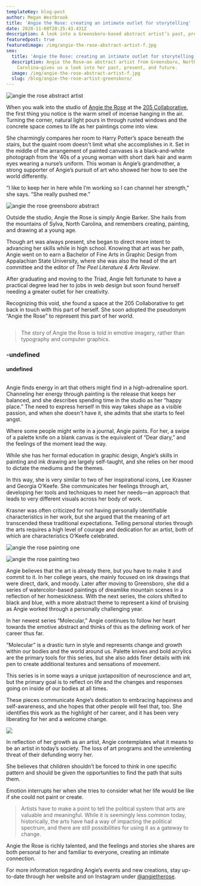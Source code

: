 ```yaml
---
templateKey: blog-post
author: Megan Westbrook
title: 'Angie the Rose: creating an intimate outlet for storytelling'
date: 2020-11-08T20:25:43.431Z
description: A look into a Greensboro-based abstract artist’s past, present, and future.
featuredpost: true
featuredimage: /img/angie-the-rose-abstract-artist-f.jpg
seo:
  title: 'Angie the Rose: creating an intimate outlet for storytelling'
  description: Angie the Rose—an abstract artist from Greensboro, North
    Carolina—gives us a look into her past, present, and future.
  image: /img/angie-the-rose-abstract-artist-f.jpg
  slug: /blog/angie-the-rose-artist-greensboro/
---
```


![angie the rose abstract artist](/img/angie-the-rose-abstract-artist-f.jpg 'angie the rose abstract artist')

When you walk into the studio of [Angie the Rose](https://www.angietherose.com/) at the [205 Collaborative](https://www.205collaborative.org/), the first thing you notice is the warm smell of incense hanging in the air. Turning the corner, natural light pours in through rusted windows and the concrete space comes to life as her paintings come into view.

She charmingly compares her room to Harry Potter’s space beneath the stairs, but the quaint room doesn't limit what she accomplishes in it. Set in the middle of the arrangement of painted canvases is a black-and-white photograph from the ‘40s of a young woman with short dark hair and warm eyes wearing a nurse’s uniform. This woman is Angie’s grandmother, a strong supporter of Angie’s pursuit of art who showed her how to see the world differently.

“I like to keep her in here while I’m working so I can channel her strength,” she says. “She really pushed me.”

![angie the rose greensboro abstract](/img/angie-the-rose-greensboro-abstract.jpg 'angie the rose greensboro abstract')

Outside the studio, Angie the Rose is simply Angie Barker. She hails from the mountains of Sylva, North Carolina, and remembers creating, painting, and drawing at a young age.

Though art was always present, she began to direct more intent to advancing her skills while in high school. Knowing that art was her path, Angie went on to earn a Bachelor of Fine Arts in Graphic Design from Appalachian State University, where she was also the head of the art committee and the editor of _The Peel Literature & Arts Review_.

After graduating and moving to the Triad, Angie felt fortunate to have a practical degree lead her to jobs in web design but soon found herself needing a greater outlet for her creativity.

Recognizing this void, she found a space at the 205 Collaborative to get back in touch with this part of herself. She soon adopted the pseudonym “Angie the Rose” to represent this part of her world.

<div class="columns quote"><div class="has-text-left"> <blockquote>The story of Angie the Rose is told in emotive imagery, rather than typography and computer graphics.</blockquote> <h3>-undefined</h3> <h4>undefined</h4></div></div>

Angie finds energy in art that others might find in a high-adrenaline sport. Channeling her energy through painting is the release that keeps her balanced, and she describes spending time in the studio as her “happy place.” The need to express herself in this way takes shape as a visible passion, and when she doesn't have it, she admits that she starts to feel angst.

Where some people might write in a journal, Angie paints. For her, a swipe of a palette knife on a blank canvas is the equivalent of “Dear diary,” and the feelings of the moment lead the way.

While she has her formal education in graphic design, Angie’s skills in painting and ink drawing are largely self-taught, and she relies on her mood to dictate the mediums and the themes.

In this way, she is very similar to two of her inspirational icons, Lee Krasner and Georgia O’Keefe. She communicates her feelings through art, developing her tools and techniques to meet her needs—an approach that leads to very different visuals across her body of work.

Krasner was often criticized for not having personally identifiable characteristics in her work, but she argued that the meaning of art transcended these traditional expectations. Telling personal stories through the arts requires a high level of courage and dedication for an artist, both of which are characteristics O’Keefe celebrated.

![angie the rose painting one](/img/angie-the-rose-painting-one.jpg 'angie the rose painting one')

![angie the rose painting two](/img/angie-the-rose-painting-three.jpg 'angie the rose painting two')

Angie believes that the art is already there, but you have to make it and commit to it. In her college years, she mainly focused on ink drawings that were direct, dark, and moody. Later after moving to Greensboro, she did a series of watercolor-based paintings of dreamlike mountain scenes in a reflection of her homesickness. With the next series, the colors shifted to black and blue, with a more abstract theme to represent a kind of bruising as Angie worked through a personally challenging year.

In her newest series “Molecular,” Angie continues to follow her heart towards the emotive abstract and thinks of this as the defining work of her career thus far.

“Molecular” is a drastic turn in style and represents change and growth within our bodies and the world around us. Palette knives and bold acrylics are the primary tools for this series, but she also adds finer details with ink pen to create additional textures and sensations of movement.

This series is in some ways a unique juxtaposition of neuroscience and art, but the primary goal is to reflect on life and the changes and responses going on inside of our bodies at all times.

These pieces communicate Angie’s dedication to embracing happiness and self-awareness, and she hopes that other people will feel that, too. She identifies this work as the highlight of her career, and it has been very liberating for her and a welcome change.

![](/img/angie-the-rose-greensboro-artist.jpg)

In reflection of her growth as an artist, Angie contemplates what it means to be an artist in today’s society. The loss of art programs and the unrelenting threat of their defunding worry her.

She believes that children shouldn’t be forced to think in one specific pattern and should be given the opportunities to find the path that suits them.

Emotion interrupts her when she tries to consider what her life would be like if she could not paint or create.

> Artists have to make a point to tell the political system that arts are valuable and meaningful. While it is seemingly less common today, historically, the arts have had a way of impacting the political spectrum, and there are still possibilities for using it as a gateway to change.

Angie the Rose is richly talented, and the feelings and stories she shares are both personal to her and familiar to everyone, creating an intimate connection.

For more information regarding Angie’s events and new creations, stay up-to-date through her website and on Instagram under [@angietherose](https://www.instagram.com/angietherose/?hl=en).
